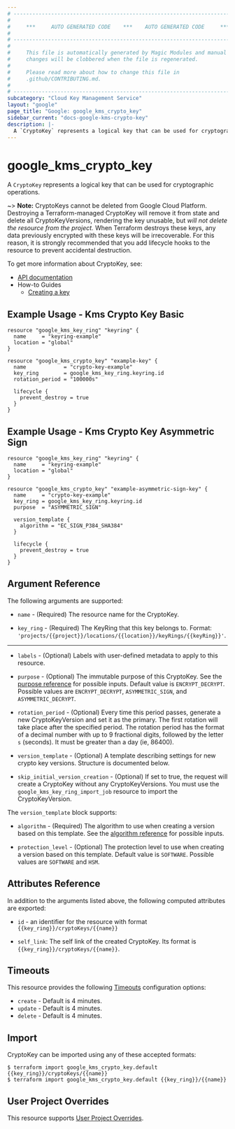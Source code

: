 ```yaml
---
# ----------------------------------------------------------------------------
#
#     ***     AUTO GENERATED CODE    ***    AUTO GENERATED CODE     ***
#
# ----------------------------------------------------------------------------
#
#     This file is automatically generated by Magic Modules and manual
#     changes will be clobbered when the file is regenerated.
#
#     Please read more about how to change this file in
#     .github/CONTRIBUTING.md.
#
# ----------------------------------------------------------------------------
subcategory: "Cloud Key Management Service"
layout: "google"
page_title: "Google: google_kms_crypto_key"
sidebar_current: "docs-google-kms-crypto-key"
description: |-
  A `CryptoKey` represents a logical key that can be used for cryptographic operations.
---
```


# google\_kms\_crypto\_key

A `CryptoKey` represents a logical key that can be used for cryptographic operations.


~> **Note:** CryptoKeys cannot be deleted from Google Cloud Platform.
Destroying a Terraform-managed CryptoKey will remove it from state
and delete all CryptoKeyVersions, rendering the key unusable, but *will
not delete the resource from the project.* When Terraform destroys these keys,
any data previously encrypted with these keys will be irrecoverable.
For this reason, it is strongly recommended that you add lifecycle hooks
to the resource to prevent accidental destruction.


To get more information about CryptoKey, see:

* [API documentation](https://cloud.google.com/kms/docs/reference/rest/v1/projects.locations.keyRings.cryptoKeys)
* How-to Guides
    * [Creating a key](https://cloud.google.com/kms/docs/creating-keys#create_a_key)

## Example Usage - Kms Crypto Key Basic


```hcl
resource "google_kms_key_ring" "keyring" {
  name     = "keyring-example"
  location = "global"
}

resource "google_kms_crypto_key" "example-key" {
  name            = "crypto-key-example"
  key_ring        = google_kms_key_ring.keyring.id
  rotation_period = "100000s"

  lifecycle {
    prevent_destroy = true
  }
}
```
## Example Usage - Kms Crypto Key Asymmetric Sign


```hcl
resource "google_kms_key_ring" "keyring" {
  name     = "keyring-example"
  location = "global"
}

resource "google_kms_crypto_key" "example-asymmetric-sign-key" {
  name     = "crypto-key-example"
  key_ring = google_kms_key_ring.keyring.id
  purpose  = "ASYMMETRIC_SIGN"

  version_template {
    algorithm = "EC_SIGN_P384_SHA384"
  }

  lifecycle {
    prevent_destroy = true
  }
}
```

## Argument Reference

The following arguments are supported:


* `name` -
  (Required)
  The resource name for the CryptoKey.

* `key_ring` -
  (Required)
  The KeyRing that this key belongs to.
  Format: `'projects/{{project}}/locations/{{location}}/keyRings/{{keyRing}}'`.


- - -


* `labels` -
  (Optional)
  Labels with user-defined metadata to apply to this resource.

* `purpose` -
  (Optional)
  The immutable purpose of this CryptoKey. See the
  [purpose reference](https://cloud.google.com/kms/docs/reference/rest/v1/projects.locations.keyRings.cryptoKeys#CryptoKeyPurpose)
  for possible inputs.
  Default value is `ENCRYPT_DECRYPT`.
  Possible values are `ENCRYPT_DECRYPT`, `ASYMMETRIC_SIGN`, and `ASYMMETRIC_DECRYPT`.

* `rotation_period` -
  (Optional)
  Every time this period passes, generate a new CryptoKeyVersion and set it as the primary.
  The first rotation will take place after the specified period. The rotation period has
  the format of a decimal number with up to 9 fractional digits, followed by the
  letter `s` (seconds). It must be greater than a day (ie, 86400).

* `version_template` -
  (Optional)
  A template describing settings for new crypto key versions.
  Structure is documented below.

* `skip_initial_version_creation` -
  (Optional)
  If set to true, the request will create a CryptoKey without any CryptoKeyVersions. 
  You must use the `google_kms_key_ring_import_job` resource to import the CryptoKeyVersion.


The `version_template` block supports:

* `algorithm` -
  (Required)
  The algorithm to use when creating a version based on this template.
  See the [algorithm reference](https://cloud.google.com/kms/docs/reference/rest/v1/CryptoKeyVersionAlgorithm) for possible inputs.

* `protection_level` -
  (Optional)
  The protection level to use when creating a version based on this template.
  Default value is `SOFTWARE`.
  Possible values are `SOFTWARE` and `HSM`.

## Attributes Reference

In addition to the arguments listed above, the following computed attributes are exported:

* `id` - an identifier for the resource with format `{{key_ring}}/cryptoKeys/{{name}}`


* `self_link`: The self link of the created CryptoKey. Its format is `{{key_ring}}/cryptoKeys/{{name}}`.

## Timeouts

This resource provides the following
[Timeouts](/docs/configuration/resources.html#timeouts) configuration options:

- `create` - Default is 4 minutes.
- `update` - Default is 4 minutes.
- `delete` - Default is 4 minutes.

## Import


CryptoKey can be imported using any of these accepted formats:

```
$ terraform import google_kms_crypto_key.default {{key_ring}}/cryptoKeys/{{name}}
$ terraform import google_kms_crypto_key.default {{key_ring}}/{{name}}
```

## User Project Overrides

This resource supports [User Project Overrides](https://www.terraform.io/docs/providers/google/guides/provider_reference.html#user_project_override).
